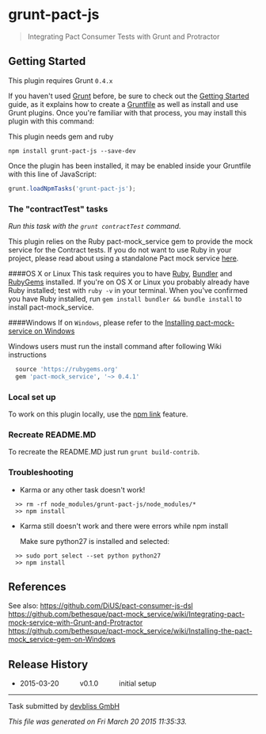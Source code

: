 # grunt-pact-js

> Integrating Pact Consumer Tests with Grunt and Protractor


## Getting Started
This plugin requires Grunt `0.4.x`

If you haven't used [Grunt](http://gruntjs.com/) before, be sure to check out the [Getting Started](http://gruntjs.com/getting-started) guide, as it explains how to create a [Gruntfile](http://gruntjs.com/sample-gruntfile) as well as install and use Grunt plugins. Once you're familiar with that process, you may install this plugin with this command:

This plugin needs gem and ruby

```shell
npm install grunt-pact-js --save-dev
```

Once the plugin has been installed, it may be enabled inside your Gruntfile with this line of JavaScript:

```js
grunt.loadNpmTasks('grunt-pact-js');
```

### The "contractTest" tasks

_Run this task with the `grunt contractTest` command._

This plugin relies on the Ruby pact-mock_service gem to provide the mock service for the Contract tests. If you do not want to use Ruby in your project, please read about using a standalone Pact mock service [here](https://github.com/DiUS/pact-consumer-js-dsl/wiki/Using-the-Pact-Mock-Service-without-Ruby).

####OS X or Linux
This task requires you to have [Ruby](http://www.ruby-lang.org/en/downloads/), [Bundler](http://bundler.io/) and [RubyGems](https://rubygems.org/pages/download) installed. If you're on OS X or Linux you probably already have Ruby installed; test with `ruby -v` in your terminal. When you've confirmed you have Ruby installed, run `gem install bundler && bundle install` to install pact-mock_service.

####Windows
If on ``Windows``, please refer to the [Installing pact-mock-service on Windows](https://github.com/bethesque/pact-mock_service/wiki/Installing-the-pact-mock_service-gem-on-Windows)

Windows users must run the install command after following Wiki instructions
```ruby
  source 'https://rubygems.org'
  gem 'pact-mock_service', '~> 0.4.1'
```

### Local set up

To work on this plugin locally, use the [npm link](https://docs.npmjs.com/cli/link) feature.

### Recreate README.MD

To recreate the README.MD just run `grunt build-contrib`.

### Troubleshooting

- Karma or any other task doesn't work!

```
  >> rm -rf node_modules/grunt-pact-js/node_modules/*
  >> npm install
```

- Karma still doesn't work and there were errors while npm install

  Make sure python27 is installed and selected:

```
  >> sudo port select --set python python27
  >> npm install
```
## References

See also:
https://github.com/DiUS/pact-consumer-js-dsl
https://github.com/bethesque/pact-mock_service/wiki/Integrating-pact-mock-service-with-Grunt-and-Protractor
https://github.com/bethesque/pact-mock_service/wiki/Installing-the-pact-mock_service-gem-on-Windows

## Release History

 * 2015-03-20   v0.1.0   initial setup

---

Task submitted by [devbliss GmbH](https://www.devbliss.com/)

*This file was generated on Fri March 20 2015 11:35:33.*
